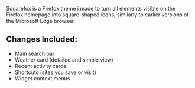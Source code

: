 Squarefox is a Firefox theme i made to turn all elements visible on the Firefox homepage into square-shaped icons, similarly to earlier versions of the Microsoft Edge browser

## Changes Included:
- Main search bar
- Weather card (detailed and simple view)
- Recent activity cards
- Shortcuts (sites you save or visit)
- Widget context menus
